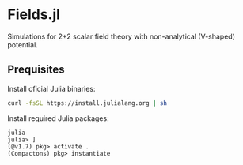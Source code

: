 # Fields.jl

Simulations for 2+2 scalar field theory with non-analytical (V-shaped) potential.

## Prequisites

Install oficial Julia binaries:

```sh
curl -fsSL https://install.julialang.org | sh
```

Install required Julia packages:

```
julia
julia> ]
(@v1.7) pkg> activate .
(Compactons) pkg> instantiate
```
